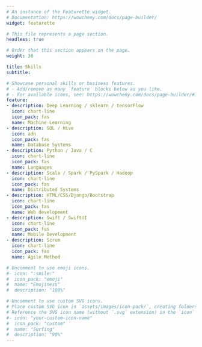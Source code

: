 ```yaml
---
# An instance of the Featurette widget.
# Documentation: https://wowchemy.com/docs/page-builder/
widget: featurette

# This file represents a page section.
headless: true

# Order that this section appears on the page.
weight: 30

title: Skills
subtitle:

# Showcase personal skills or business features.
# - Add/remove as many `feature` blocks below as you like.
# - For available icons, see: https://wowchemy.com/docs/page-builder/#icons
feature:
- description: Deep Learning / sklearn / tensorFlow
  icon: chart-line
  icon_pack: fas
  name: Machine Learning
- description: SQL / Hive
  icon: adn
  icon_pack: fas
  name: Database Systems
- description: Python / Java / C
  icon: chart-line
  icon_pack: fas
  name: Languages
- description: Scala / Spark / PySpark / Hadoop
  icon: chart-line
  icon_pack: fas
  name: Distributed Systems
- description: HTML/CSS/Django/Bootstrap
  icon: chart-line
  icon_pack: fas
  name: Web development
- description: Swift / SwiftUI
  icon: chart-line
  icon_pack: fas
  name: Mobile Development
- description: Scrum
  icon: chart-line
  icon_pack: fas
  name: Agile Method

# Uncomment to use emoji icons.
#- icon: ":smile:"
#  icon_pack: "emoji"
#  name: "Emojiness"
#  description: "100%"  

# Uncomment to use custom SVG icons.
# Place custom SVG icon in `assets/images/icon-pack/`, creating folders if necessary.
# Reference the SVG icon name (without `.svg` extension) in the `icon` field.
#- icon: "your-custom-icon-name"
#  icon_pack: "custom"
#  name: "Surfing"
#  description: "90%"
---
```

